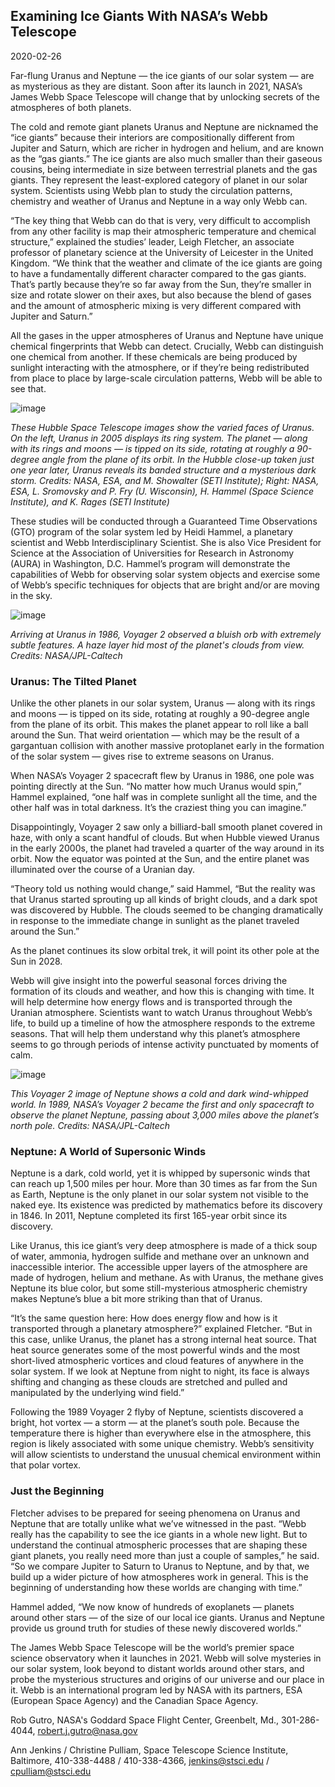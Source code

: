 ## Examining Ice Giants With NASA’s Webb Telescope
2020-02-26

Far-flung Uranus and Neptune — the ice giants of our solar system — are as mysterious as they are distant. Soon after its launch in 2021, NASA’s James Webb Space Telescope will change that by unlocking secrets of the atmospheres of both planets.

The cold and remote giant planets Uranus and Neptune are nicknamed the “ice giants” because their interiors are compositionally different from Jupiter and Saturn, which are richer in hydrogen and helium, and are known as the “gas giants.” The ice giants are also much smaller than their gaseous cousins, being intermediate in size between terrestrial planets and the gas giants.  They represent the least-explored category of planet in our solar system.  Scientists using Webb plan to study the circulation patterns, chemistry and weather of Uranus and Neptune in a way only Webb can.

“The key thing that Webb can do that is very, very difficult to accomplish from any other facility is map their atmospheric temperature and chemical structure,” explained the studies’ leader, Leigh Fletcher, an associate professor of planetary science at the University of Leicester in the United Kingdom. “We think that the weather and climate of the ice giants are going to have a fundamentally different character compared to the gas giants. That’s partly because they’re so far away from the Sun, they’re smaller in size and rotate slower on their axes, but also because the blend of gases and the amount of atmospheric mixing is very different compared with Jupiter and Saturn.” 

All the gases in the upper atmospheres of Uranus and Neptune have unique chemical fingerprints that Webb can detect. Crucially, Webb can distinguish one chemical from another.  If these chemicals are being produced by sunlight interacting with the atmosphere, or if they’re being redistributed from place to place by large-scale circulation patterns, Webb will be able to see that. 

![image](https://user-images.githubusercontent.com/4047392/186257124-dacbd857-a064-4d51-acd5-4e48f092bd7b.png)

_These Hubble Space Telescope images show the varied faces of Uranus. On the left, Uranus in 2005 displays its ring system. The planet — along with its rings and moons — is tipped on its side, rotating at roughly a 90-degree angle from the plane of its orbit. In the Hubble close-up taken just one year later, Uranus reveals its banded structure and a mysterious dark storm.
Credits: NASA, ESA, and M. Showalter (SETI Institute); Right: NASA, ESA, L. Sromovsky and P. Fry (U. Wisconsin), H. Hammel (Space Science Institute), and K. Rages (SETI Institute)_

These studies will be conducted through a Guaranteed Time Observations (GTO) program of the solar system led by Heidi Hammel, a planetary scientist and Webb Interdisciplinary Scientist. She is also Vice President for Science at the Association of Universities for Research in Astronomy (AURA) in Washington, D.C. Hammel’s program will demonstrate the capabilities of Webb for observing solar system objects and exercise some of Webb’s specific techniques for objects that are bright and/or are moving in the sky.

![image](https://user-images.githubusercontent.com/4047392/186257209-a6fa2613-4c03-404b-9e0f-b62c5919c350.png)

_Arriving at Uranus in 1986, Voyager 2 observed a bluish orb with extremely subtle features. A haze layer hid most of the planet's clouds from view.
Credits: NASA/JPL-Caltech_

### Uranus: The Tilted Planet
Unlike the other planets in our solar system, Uranus — along with its rings and moons — is tipped on its side, rotating at roughly a 90-degree angle from the plane of its orbit. This makes the planet appear to roll like a ball around the Sun. That weird orientation — which may be the result of a gargantuan collision with another massive protoplanet early in the formation of the solar system — gives rise to extreme seasons on Uranus.

When NASA’s Voyager 2 spacecraft flew by Uranus in 1986, one pole was pointing directly at the Sun.  “No matter how much Uranus would spin,” Hammel explained, “one half was in complete sunlight all the time, and the other half was in total darkness. It’s the craziest thing you can imagine.” 

Disappointingly, Voyager 2 saw only a billiard-ball smooth planet covered in haze, with only a scant handful of clouds. But when Hubble viewed Uranus in the early 2000s, the planet had traveled a quarter of the way around in its orbit. Now the equator was pointed at the Sun, and the entire planet was illuminated over the course of a Uranian day. 

“Theory told us nothing would change,” said Hammel, “But the reality was that Uranus started sprouting up all kinds of bright clouds, and a dark spot was discovered by Hubble. The clouds seemed to be changing dramatically in response to the immediate change in sunlight as the planet traveled around the Sun.”

As the planet continues its slow orbital trek, it will point its other pole at the Sun in 2028. 

Webb will give insight into the powerful seasonal forces driving the formation of its clouds and weather, and how this is changing with time. It will help determine how energy flows and is transported through the Uranian atmosphere. Scientists want to watch Uranus throughout Webb’s life, to build up a timeline of how the atmosphere responds to the extreme seasons. That will help them understand why this planet’s atmosphere seems to go through periods of intense activity punctuated by moments of calm.

![image](https://user-images.githubusercontent.com/4047392/186257299-87ba0bdd-a935-4b8f-ba2b-2ba4bd86af9e.png)

_This Voyager 2 image of Neptune shows a cold and dark wind-whipped world. In 1989, NASA’s Voyager 2 became the first and only spacecraft to observe the planet Neptune, passing about 3,000 miles above the planet’s north pole.
Credits: NASA/JPL-Caltech_

### Neptune: A World of Supersonic Winds
Neptune is a dark, cold world, yet it is whipped by supersonic winds that can reach up 1,500 miles per hour. More than 30 times as far from the Sun as Earth, Neptune is the only planet in our solar system not visible to the naked eye. Its existence was predicted by mathematics before its discovery in 1846. In 2011, Neptune completed its first 165-year orbit since its discovery.

Like Uranus, this ice giant’s very deep atmosphere is made of a thick soup of water, ammonia, hydrogen sulfide and methane over an unknown and inaccessible interior. The accessible upper layers of the atmosphere are made of hydrogen, helium and methane. As with Uranus, the methane gives Neptune its blue color, but some still-mysterious atmospheric chemistry makes Neptune’s blue a bit more striking than that of Uranus.

“It’s the same question here: How does energy flow and how is it transported through a planetary atmosphere?” explained Fletcher. “But in this case, unlike Uranus, the planet has a strong internal heat source. That heat source generates some of the most powerful winds and the most short-lived atmospheric vortices and cloud features of anywhere in the solar system. If we look at Neptune from night to night, its face is always shifting and changing as these clouds are stretched and pulled and manipulated by the underlying wind field.” 

Following the 1989 Voyager 2 flyby of Neptune, scientists discovered a bright, hot vortex — a storm — at the planet’s south pole. Because the temperature there is higher than everywhere else in the atmosphere, this region is likely associated with some unique chemistry. Webb’s sensitivity will allow scientists to understand the unusual chemical environment within that polar vortex. 

### Just the Beginning
Fletcher advises to be prepared for seeing phenomena on Uranus and Neptune that are totally unlike what we’ve witnessed in the past. “Webb really has the capability to see the ice giants in a whole new light.  But to understand the continual atmospheric processes that are shaping these giant planets, you really need more than just a couple of samples,” he said. “So we compare Jupiter to Saturn to Uranus to Neptune, and by that, we build up a wider picture of how atmospheres work in general. This is the beginning of understanding how these worlds are changing with time.” 

Hammel added, “We now know of hundreds of exoplanets — planets around other stars — of the size of our local ice giants. Uranus and Neptune provide us ground truth for studies of these newly discovered worlds.”

The James Webb Space Telescope will be the world’s premier space science observatory when it launches in 2021. Webb will solve mysteries in our solar system, look beyond to distant worlds around other stars, and probe the mysterious structures and origins of our universe and our place in it. Webb is an international program led by NASA with its partners, ESA (European Space Agency) and the Canadian Space Agency.

Rob Gutro,
NASA's Goddard Space Flight Center, Greenbelt, Md.,
301-286-4044,
robert.j.gutro@nasa.gov

Ann Jenkins / Christine Pulliam,
Space Telescope Science Institute, Baltimore,
410-338-4488 / 410-338-4366,
jenkins@stsci.edu / cpulliam@stsci.edu
